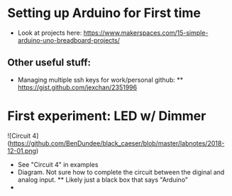 # Setting up Arduino for First time
 * Look at projects here: https://www.makerspaces.com/15-simple-arduino-uno-breadboard-projects/

## Other useful stuff:
 * Managing multiple ssh keys for work/personal github:
 ** https://gist.github.com/jexchan/2351996


# First experiment: LED w/ Dimmer
![Circuit 4]
(https://github.com/BenDundee/black_caeser/blob/master/labnotes/2018-12-01.png)

 * See "Circuit 4" in examples
 * Diagram. Not sure how to complete the circuit between the diginal and analog input.
 ** Likely just a black box that says "Arduino"
 * 
